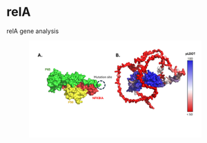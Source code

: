 # relA
relA gene analysis

<div style="text-align: center;">
  <img src="https://github.com/izzetbiophysicist/relA/blob/main/Slide1.PNG" width="400px" />
</div>
